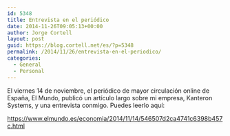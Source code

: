 ```yaml
---
id: 5348
title: Entrevista en el periódico
date: 2014-11-26T09:05:13+00:00
author: Jorge Cortell
layout: post
guid: https://blog.cortell.net/es/?p=5348
permalink: /2014/11/26/entrevista-en-el-periodico/
categories:
  - General
  - Personal
---
```

El viernes 14 de noviembre, el periódico de mayor circulación online de España, El Mundo, publicó un artículo largo sobre mi empresa, Kanteron Systems, y una entrevista conmigo. Puedes leerlo aquí:
  
<a href="https://www.elmundo.es/economia/2014/11/14/546507d2ca4741c6398b457c.html" title="https://www.elmundo.es/economia/2014/11/14/546507d2ca4741c6398b457c.html" target="_blank">https://www.elmundo.es/economia/2014/11/14/546507d2ca4741c6398b457c.html</a>